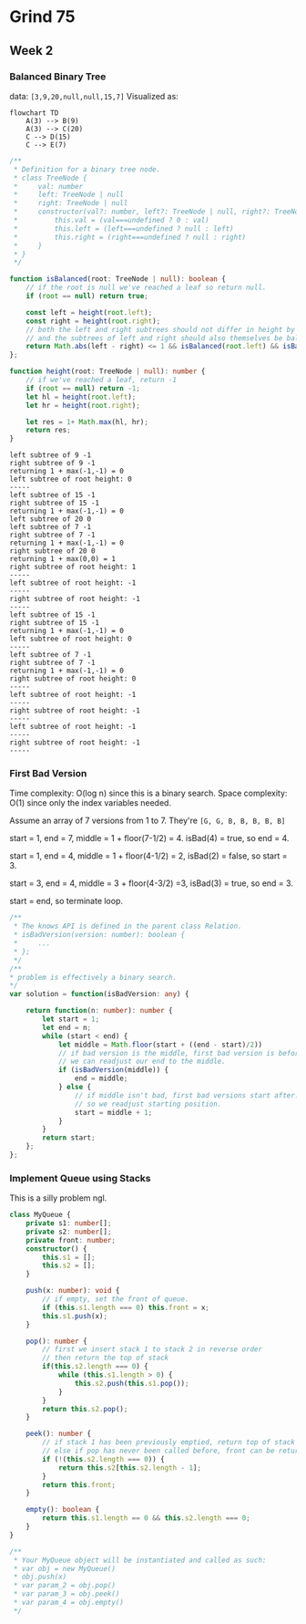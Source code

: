 # Grind 75
## Week 2
### Balanced Binary Tree
data: `[3,9,20,null,null,15,7]`
Visualized as: 
```mermaid
flowchart TD
    A(3) --> B(9)
    A(3) --> C(20)
    C --> D(15)
    C --> E(7)
```
```typescript
/**
 * Definition for a binary tree node.
 * class TreeNode {
 *     val: number
 *     left: TreeNode | null
 *     right: TreeNode | null
 *     constructor(val?: number, left?: TreeNode | null, right?: TreeNode | null) {
 *         this.val = (val===undefined ? 0 : val)
 *         this.left = (left===undefined ? null : left)
 *         this.right = (right===undefined ? null : right)
 *     }
 * }
 */

function isBalanced(root: TreeNode | null): boolean {
    // if the root is null we've reached a leaf so return null.
    if (root == null) return true;

    const left = height(root.left);
    const right = height(root.right);
    // both the left and right subtrees should not differ in height by more than 1,
    // and the subtrees of left and right should also themselves be balanced.
    return Math.abs(left - right) <= 1 && isBalanced(root.left) && isBalanced(root.right); 
};

function height(root: TreeNode | null): number {
    // if we've reached a leaf, return -1
    if (root == null) return -1;
    let hl = height(root.left);
    let hr = height(root.right);

    let res = 1+ Math.max(hl, hr);
    return res;
}
```
```
left subtree of 9 -1
right subtree of 9 -1
returning 1 + max(-1,-1) = 0
left subtree of root height: 0
-----
left subtree of 15 -1
right subtree of 15 -1
returning 1 + max(-1,-1) = 0
left subtree of 20 0
left subtree of 7 -1
right subtree of 7 -1
returning 1 + max(-1,-1) = 0
right subtree of 20 0
returning 1 + max(0,0) = 1
right subtree of root height: 1
-----
left subtree of root height: -1
-----
right subtree of root height: -1
-----
left subtree of 15 -1
right subtree of 15 -1
returning 1 + max(-1,-1) = 0
left subtree of root height: 0
-----
left subtree of 7 -1
right subtree of 7 -1
returning 1 + max(-1,-1) = 0
right subtree of root height: 0
-----
left subtree of root height: -1
-----
right subtree of root height: -1
-----
left subtree of root height: -1
-----
right subtree of root height: -1
-----
```
### First Bad Version
Time complexity: O(log n) since this is a binary search.
Space complexity: O(1) since only the index variables needed.

Assume an array of 7 versions from 1 to 7. They're `[G, G, B, B, B, B, B]`

start = 1, end = 7, middle = 1 + floor(7-1/2) = 4. isBad(4) = true, so end = 4.

start = 1, end = 4, middle = 1 + floor(4-1/2) = 2, isBad(2) = false, so start = 3.

start = 3, end = 4, middle = 3 + floor(4-3/2) =3, isBad(3) = true, so end = 3.

start = end, so terminate loop.

```typescript
/**
 * The knows API is defined in the parent class Relation.
 * isBadVersion(version: number): boolean {
 *     ...
 * };
 */
/**
* problem is effectively a binary search. 
*/
var solution = function(isBadVersion: any) {

    return function(n: number): number {
        let start = 1;
        let end = n;
        while (start < end) {
            let middle = Math.floor(start + ((end - start)/2))
            // if bad version is the middle, first bad version is before middle.
            // we can readjust our end to the middle.
            if (isBadVersion(middle)) {
                end = middle;
            } else {
                // if middle isn't bad, first bad versions start after.
                // so we readjust starting position.
                start = middle + 1;
            }
        }
        return start;
    };
};
```
### Implement Queue using Stacks
This is a silly problem ngl.
```typescript
class MyQueue {
    private s1: number[];
    private s2: number[];
    private front: number;
    constructor() {
        this.s1 = [];
        this.s2 = [];
    }

    push(x: number): void {
        // if empty, set the front of queue.
        if (this.s1.length === 0) this.front = x;
        this.s1.push(x);
    }

    pop(): number {
        // first we insert stack 1 to stack 2 in reverse order
        // then return the top of stack
        if(this.s2.length === 0) {
            while (this.s1.length > 0) {
                this.s2.push(this.s1.pop());
            }
        }
        return this.s2.pop();
    }

    peek(): number {
        // if stack 1 has been previously emptied, return top of stack 2
        // else if pop has never been called before, front can be returned
        if (!(this.s2.length === 0)) {
            return this.s2[this.s2.length - 1];
        }
        return this.front;
    }

    empty(): boolean {
        return this.s1.length == 0 && this.s2.length === 0;
    }
}

/**
 * Your MyQueue object will be instantiated and called as such:
 * var obj = new MyQueue()
 * obj.push(x)
 * var param_2 = obj.pop()
 * var param_3 = obj.peek()
 * var param_4 = obj.empty()
 */
```
